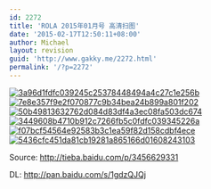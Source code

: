 ```yaml
---
id: 2272
title: 'ROLA 2015年01月号 高清扫图'
date: '2015-02-17T12:50:11+08:00'
author: Michael
layout: revision
guid: 'http://www.gakky.me/2272.html'
permalink: '/?p=2272'
---
```


[![3a96d1fdfc039245c25378448494a4c27c1e256b](http://www.yui-aragaki.org/wp-content/uploads/2015/02/3a96d1fdfc039245c25378448494a4c27c1e256b.jpg)](http://www.yui-aragaki.org/wp-content/uploads/2015/02/3a96d1fdfc039245c25378448494a4c27c1e256b.jpg) [![7e8e357f9e2f070877c9b34bea24b899a801f202](http://www.yui-aragaki.org/wp-content/uploads/2015/02/7e8e357f9e2f070877c9b34bea24b899a801f202.jpg)](http://www.yui-aragaki.org/wp-content/uploads/2015/02/7e8e357f9e2f070877c9b34bea24b899a801f202.jpg) [![50b49813632762d084d83df4a3ec08fa503dc674](http://www.yui-aragaki.org/wp-content/uploads/2015/02/50b49813632762d084d83df4a3ec08fa503dc674.jpg)](http://www.yui-aragaki.org/wp-content/uploads/2015/02/50b49813632762d084d83df4a3ec08fa503dc674.jpg) [![3449608b4710b912c7266fb5c0fdfc039345226a](http://www.yui-aragaki.org/wp-content/uploads/2015/02/3449608b4710b912c7266fb5c0fdfc039345226a.jpg)](http://www.yui-aragaki.org/wp-content/uploads/2015/02/3449608b4710b912c7266fb5c0fdfc039345226a.jpg) [![f07bcf54564e92583b3c1ea59f82d158cdbf4ece](http://www.yui-aragaki.org/wp-content/uploads/2015/02/f07bcf54564e92583b3c1ea59f82d158cdbf4ece.jpg)](http://www.yui-aragaki.org/wp-content/uploads/2015/02/f07bcf54564e92583b3c1ea59f82d158cdbf4ece.jpg) [![5436cfc451da81cb19281a865166d01608243103](http://www.yui-aragaki.org/wp-content/uploads/2015/02/5436cfc451da81cb19281a865166d01608243103.jpg)](http://www.yui-aragaki.org/wp-content/uploads/2015/02/5436cfc451da81cb19281a865166d01608243103.jpg)

Source: <http://tieba.baidu.com/p/3456629331>

DL: <http://pan.baidu.com/s/1gdzQJQj>